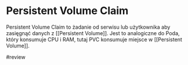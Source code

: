 # Persistent Volume Claim
Persistent Volume Claim to żadanie od serwisu lub użytkownika aby zasięgnąć danych z [[Persistent Volume]]. Jest to analogiczne do Poda, który konsumuje CPU i RAM, tutaj PVC konsumuje miejsce w [[Persistent Volume]].

#review 